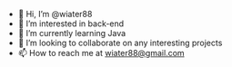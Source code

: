- 👋 Hi, I’m @wiater88
- 👀 I’m interested in back-end
- 🌱 I’m currently learning Java
- 💞️ I’m looking to collaborate on any interesting projects 
- 📫 How to reach me at wiater88@gmail.com

<!---
wiater88/wiater88 is a ✨ special ✨ repository because its `README.md` (this file) appears on your GitHub profile.
You can click the Preview link to take a look at your changes.
--->
